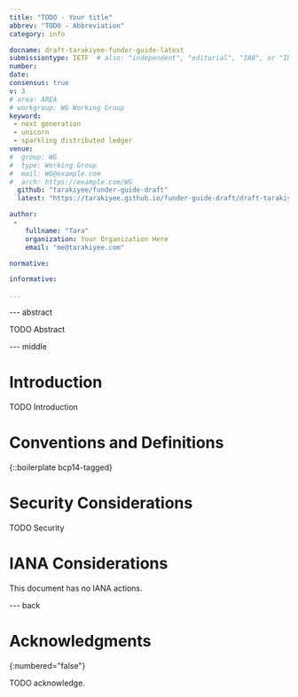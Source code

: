 ```yaml
---
title: "TODO - Your title"
abbrev: "TODO - Abbreviation"
category: info

docname: draft-tarakiyee-funder-guide-latest
submissiontype: IETF  # also: "independent", "editorial", "IAB", or "IRTF"
number:
date:
consensus: true
v: 3
# area: AREA
# workgroup: WG Working Group
keyword:
 - next generation
 - unicorn
 - sparkling distributed ledger
venue:
#  group: WG
#  type: Working Group
#  mail: WG@example.com
#  arch: https://example.com/WG
  github: "tarakiyee/funder-guide-draft"
  latest: "https://tarakiyee.github.io/funder-guide-draft/draft-tarakiyee-funder-guide.html"

author:
 -
    fullname: "Tara"
    organization: Your Organization Here
    email: "me@tarakiyee.com"

normative:

informative:

...
```


--- abstract

TODO Abstract


--- middle

# Introduction

TODO Introduction


# Conventions and Definitions

{::boilerplate bcp14-tagged}


# Security Considerations

TODO Security


# IANA Considerations

This document has no IANA actions.


--- back

# Acknowledgments
{:numbered="false"}

TODO acknowledge.
